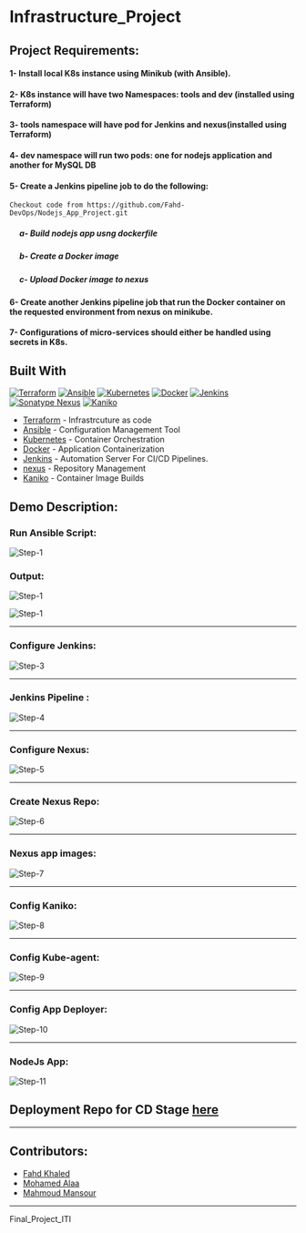 # Infrastructure_Project
## Project Requirements:

#### 1- Install local K8s instance using Minikub (with Ansible).
#### 2- K8s instance will have two Namespaces: tools and dev (installed using Terraform)
#### 3- tools namespace will have pod for Jenkins and nexus(installed using Terraform)
#### 4- dev namespace will run two pods: one for nodejs application and another for MySQL DB
#### 5- Create a Jenkins pipeline job to do the following:
    Checkout code from https://github.com/Fahd-DevOps/Nodejs_App_Project.git
##### &emsp; a- Build nodejs app usng dockerfile 
##### &emsp; b- Create a Docker image
##### &emsp; c- Upload Docker image to nexus
#### 6- Create another Jenkins pipeline job that run the Docker container on the requested environment from nexus on minikube.
#### 7- Configurations of micro-services should either be handled using secrets in K8s.



## Built With
[![Terraform](https://img.shields.io/badge/Terraform-purple?style=plastic&logo=Terraform)](https://www.terraform.io/)
[![Ansible](https://img.shields.io/badge/Ansible-black?style=plastic&logo=Ansible)](https://www.ansible.com/)
[![Kubernetes](https://img.shields.io/badge/Kubernetes-blue?style=plastic&logo=Kubernetes)](https://kubernetes.io/)
[![Docker](https://img.shields.io/badge/Docker-lightblue?style=plastic&logo=Docker)](https://www.docker.com/)
[![Jenkins](https://img.shields.io/badge/Jenkins-red?style=plastic&logo=Jenkins)](https://www.jenkins.io/)
[![Sonatype Nexus](https://img.shields.io/badge/Sonatype%20Nexus-darkgreen?style=plastic&logo=Sonatype%20Nexus)](https://www.sonatype.com/products/repository-oss)
[![Kaniko](https://img.shields.io/badge/Kaniko-blue?style=plastic&logo=Kubernetes)](https://github.com/GoogleContainerTools/kaniko)
  
- [Terraform](https://www.terraform.io) - Infrastrcuture as code
- [Ansible](https://www.ansible.com/) - Configuration Management Tool
- [Kubernetes](https://www.kubernetes.io) - Container Orchestration
- [Docker](https://www.docker.com) - Application Containerization
- [Jenkins](https://www.jenkins.io) - Automation Server For CI/CD Pipelines.
- [nexus](https://sonatype.com/) - Repository Management
- [Kaniko](https://github.com/GoogleContainerTools/kaniko/) - Container Image Builds

## Demo Description:
### Run Ansible Script: 
![Step-1](Screenshot/1.png)
### Output:
![Step-1](Screenshot/2.1.png)

![Step-1](Screenshot/2.png)


---


### Configure Jenkins: 
![Step-3](Screenshot/3.png)

---

### Jenkins Pipeline : 
![Step-4](Screenshot/12.png)

---

### Configure Nexus: 
![Step-5](Screenshot/4.png)

---

### Create Nexus Repo: 
![Step-6](Screenshot/9.png)

---

### Nexus app images: 
![Step-7](Screenshot/11.png)

---

### Config Kaniko: 
![Step-8](Screenshot/8.png)

---

### Config Kube-agent: 
![Step-9](Screenshot/7.png)

---

### Config App Deployer: 
![Step-10](Screenshot/6.png)

---

### NodeJs App: 
![Step-11](Screenshot/10.png)

## Deployment Repo for CD Stage [here](https://github.com/Fahd-DevOps/Deploy_App_Project/)

---

## Contributors:
- [Fahd Khaled](https://www.linkedin.com/in/fahd-khaled-dev/)
- [Mohamed Alaa](https://www.linkedin.com/in/mohamed-alaa-amer)
- [Mahmoud Mansour](https://www.linkedin.com/in/mahmoudmansourr/)
---
Final_Project_ITI
